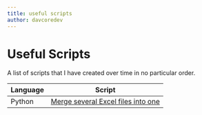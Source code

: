 ```yaml
---
title: useful scripts
author: davcoredev
---
```


# Useful Scripts

A list of scripts that I have created over time in no particular order.


| **Language** | **Script**  |
| ----------- | ----------- |
| Python | [Merge several Excel files into one]('scripts/files_merge_script.py') |
